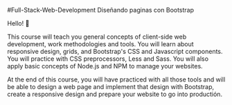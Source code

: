 #Full-Stack-Web-Development
Diseñando paginas con Bootstrap

Hello! 👋

This course will teach you general concepts of client-side web development, work methodologies and tools. You will learn about responsive design, grids, and Bootstrap's CSS and Javascript components. You will practice with CSS preprocessors, Less and Sass. You will also apply basic concepts of Node.js and NPM to manage your websites.

At the end of this course, you will have practiced with all those tools and will be able to design a web page and implement that design with Bootstrap, create a responsive design and prepare your website to go into productión.
